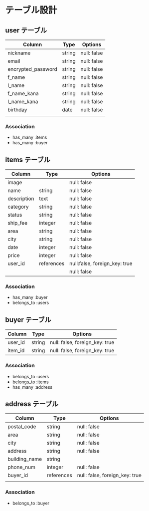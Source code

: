 # テーブル設計

## user テーブル

| Column             | Type   | Options     |
| ------------------ | ------ | ----------- |
| nickname           | string | null: false |
| email              | string | null: false |
| encrypted_password | string | null: false |
| f_name             | string | null: false |
| l_name             | string | null: false |
| f_name_kana        | string | null: false |
| l_name_kana        | string | null: false |
| birthday           | date   | null: false |
|                    |        |             |



### Association

- has_many :items
- has_many :buyer

## items テーブル

| Column      | Type       | Options                       |
| ----------- | ---------- | ----------------------------- |
| image       |            | null: false                   |
| name        | string     | null: false                   |
| description | text       | null: false                   |
| category    | string     | null: false                   |
| status      | string     | null: false                   |
| ship_fee    | integer    | null: false                   |
| area        | string     | null: false                   |
| city        | string     | null: false                   |
| date        | integer    | null: false                   |
| price       | integer    | null: false                   |
| user_id     | references | null:false, foreign_key: true |
|             |            | null: false                   |


### Association

- has_many :buyer
- belongs_to :users

## buyer テーブル

| Column    | Type       | Options                        |
| --------- | ---------- | ------------------------------ |
| user_id   | string     | null: false, foreign_key: true |
| item_id   | string     | null: false, foreign_key: true |


### Association

- belongs_to :users
- belongs_to :items
- has_many :address

## address テーブル

| Column        | Type       | Options                        |
| ------------- | ---------- | ------------------------------ |
| postal_code   | string     | null: false                    |
| area          | string     | null: false                    |
| city          | string     | null: false                    |
| address       | string     | null: false                    |
| building_name | string     |                                |
| phone_num     | integer    | null: false                    |
| buyer_id      | references | null: false, foreign_key: true |
|               |            |                                |

### Association

- belongs_to :buyer